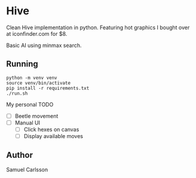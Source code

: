 # Hive
Clean Hive implementation in python. Featuring hot graphics I bought over at  iconfinder.com for $8.

Basic AI using minmax search.

## Running

    python -m venv venv
    source venv/bin/activate
    pip install -r requirements.txt
    ./run.sh

My personal TODO
- [ ] Beetle movement 
- [ ] Manual UI
  - [ ] Click hexes on canvas
  - [ ] Display available moves

## Author
Samuel Carlsson
